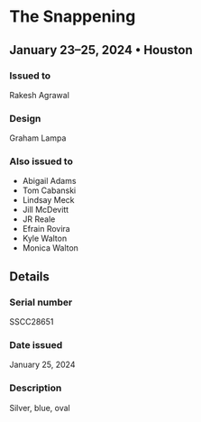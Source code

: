 # The Snappening

## January 23–25, 2024 • Houston

### Issued to

Rakesh Agrawal

### Design

Graham Lampa

### Also issued to

* Abigail Adams
* Tom Cabanski
* Lindsay Meck
* Jill McDevitt
* JR Reale
* Efrain Rovira
* Kyle Walton
* Monica Walton
 
## Details

### Serial number

SSCC28651

### Date issued

January 25, 2024

### Description

Silver, blue, oval